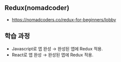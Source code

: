 ## Redux(nomadcoder)
- https://nomadcoders.co/redux-for-beginners/lobby

## 학습 과정
- Javascript로 앱 완성 → 완성된 앱에 Redux 적용.
- React로 앱 완성 → 완성된 앱에 Redux 적용.
